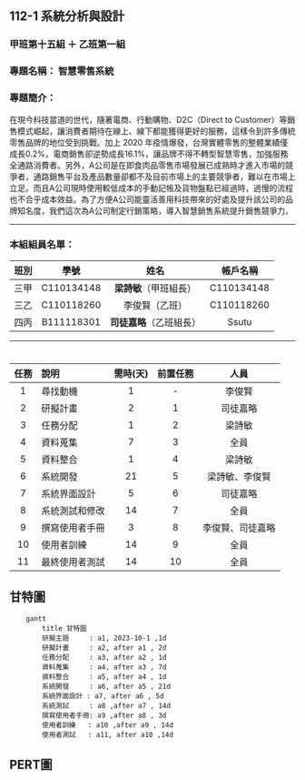 ## 112-1 系統分析與設計
### 甲班第十五組 ＋ 乙班第一組
### 專題名稱： **智慧零售系統**
### 專題簡介：
在現今科技當道的世代，隨著電商、行動購物、D2C（Direct to Customer）等銷售模式崛起，讓消費者期待在線上、線下都能獲得更好的服務，這樣令到許多傳統零售品牌的地位受到挑戰。加上 2020 年疫情爆發，台灣實體零售的整體業績僅成長0.2%，電商銷售卻逆勢成長16.1%，讓品牌不得不轉型智慧零售，加強服務全通路消費者。另外，A公司是在即食肉品零售市場發展已成熟時才進入市場的競爭者，通路銷售平台及產品數量卻都不及目前市場上的主要競爭者，難以在市場上立足。而且A公司現時使用較低成本的手動記帳及貨物盤點已經過時，過慢的流程也不合乎成本效益。為了方便A公司能靈活善用科技帶來的好處及提升該公司的品牌知名度，我們這次為A公司制定行銷策略，導入智慧銷售系統提升銷售競爭力。

---
### 本組組員名單：
|班別|學號|姓名|帳戶名稱|
|:-----:|:-----:|:-----:|:-----:|
|三甲|C110134148|**梁詩敏**（甲班組長）|C110134148|
|三乙|C110118260|李俊賢（乙班）|C110118260|      
|四丙|B111118301|**司徒嘉略**（乙班組長）|Ssutu|

---

 # <Center> 
|      任務   |     說明      |  需時(天) | 前置任務|人員|
|:-------------:|:-------------| :-----:|:-----:|:-----:|
| 1 |尋找動機 | 1 | - |李俊賢 |
| 2 |研擬計畫 | 2 | 1 |司徒嘉略 |
| 3 |任務分配 | 1 | 2 |梁詩敏 |
| 4 |資料蒐集 | 7 |  3 |全員 |
| 5 |資料整合 | 1 |  4 |梁詩敏 |
| 6 |系統開發 | 21  | 5 | 梁詩敏、李俊賢 |
| 7 |系統界面設計 | 5  | 6 | 司徒嘉略 |
| 8 |系統測試和修改 | 14 |  7 |全員 |
| 9 |撰寫使用者手冊 | 3 |  8 |李俊賢、司徒嘉略 |
| 10 |使用者訓練 | 14 |  9 |全員 |
| 11 |最終使用者測試 | 14|  10  |全員 |

## 甘特圖
```mermaid
    gantt
        title 甘特圖
        研擬主題     : a1, 2023-10-1 ,1d
        研擬計畫     : a2, after a1 , 2d
        任務分配     : a3, after a2 , 1d
        資料蒐集     : a4, after a3 , 7d
        資料整合     : a5, after a4 , 1d
        系統開發     : a6, after a5 , 21d
        系統界面設計 : a7, after a6 , 5d
        系統測試     : a8 ,after a7 , 14d
        撰寫使用者手冊: a9 ,after a8 , 3d
        使用者訓練   : a10 ,after a9 , 14d
        使用者測試   : a11, after a10 ,14d
```
## PERT圖
